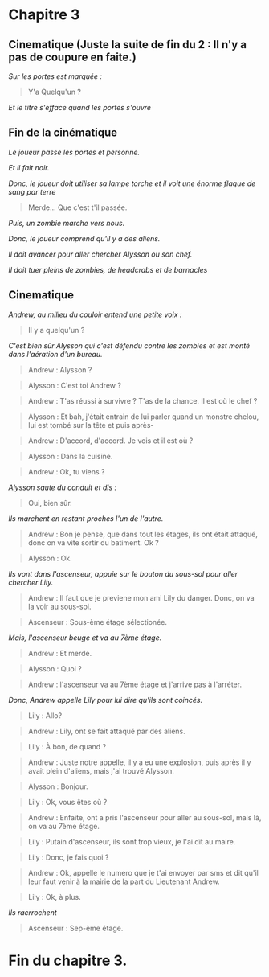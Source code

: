 # Chapitre 3
## Cinematique (Juste la suite de fin du 2 : Il n'y a pas de coupure en faite.)
*Sur les portes est marquée :*

> Y'a Quelqu'un ?

*Et le titre s'efface quand les portes s'ouvre*

## Fin de la cinématique

*Le joueur passe les portes et personne.*

*Et il fait noir.*

*Donc, le joueur doit utiliser sa lampe torche et il voit une énorme flaque de sang par terre*

> Merde... Que c'est t'il passée.

*Puis, un zombie marche vers nous.*

*Donc, le joueur comprend qu'il y a des aliens.*

*Il doit avancer pour aller chercher Alysson ou son chef.*

*Il doit tuer pleins de zombies, de headcrabs et de barnacles*

## Cinematique

*Andrew, au milieu du couloir entend une petite voix :*

> Il y a quelqu'un ?

*C'est bien sûr Alysson qui c'est défendu contre les zombies et est monté dans l'aération d'un bureau.*

> Andrew : Alysson ?

> Alysson : C'est toi Andrew ?

> Andrew : T'as réussi à survivre ? T'as de la chance. Il est où le chef ?

> Alysson : Et bah, j'était entrain de lui parler quand un monstre chelou, lui est tombé sur la tête et puis après-

> Andrew : D'accord, d'accord. Je vois et il est où ?

> Alysson : Dans la cuisine.

> Andrew : Ok, tu viens ?

*Alysson saute du conduit et dis :*

> Oui, bien sûr.

*Ils marchent en restant proches l'un de l'autre.*

> Andrew : Bon je pense, que dans tout les étages, ils ont était attaqué, donc on va vite sortir du batiment. Ok ?

> Alysson : Ok.

*Ils vont dans l'ascenseur, appuie sur le bouton du sous-sol pour aller chercher Lily.*

> Andrew : Il faut que je previene mon ami Lily du danger. Donc, on va la voir au sous-sol.

> Ascenseur : Sous-ème étage sélectionée.

*Mais, l'ascenseur beuge et va au 7ème étage.*

> Andrew : Et merde.

> Alysson : Quoi ?

> Andrew : l'ascenseur va au 7ème étage et j'arrive pas à l'arréter.

*Donc, Andrew appelle Lily pour lui dire qu'ils sont coincés.*

> Lily : Allo?

> Andrew : Lily, ont se fait attaqué par des aliens.

> Lily : À bon, de quand ?

> Andrew : Juste notre appelle, il y a eu une explosion, puis après il y avait plein d'aliens, mais j'ai trouvé Alysson.

> Alysson : Bonjour.

> Lily : Ok, vous êtes où ?

> Andrew : Enfaite, ont a pris l'ascenseur pour aller au sous-sol, mais là, on va au 7ème étage.

> Lily : Putain d'ascenseur, ils sont trop vieux, je l'ai dit au maire.

> Lily : Donc, je fais quoi ?

> Andrew : Ok, appelle le numero que je t'ai envoyer par sms et dit qu'il leur faut venir à la mairie de la part du Lieutenant Andrew.

> Lily : Ok, à plus.

*Ils racrrochent*

> Ascenseur : Sep-ème étage.

# Fin du chapitre 3.
